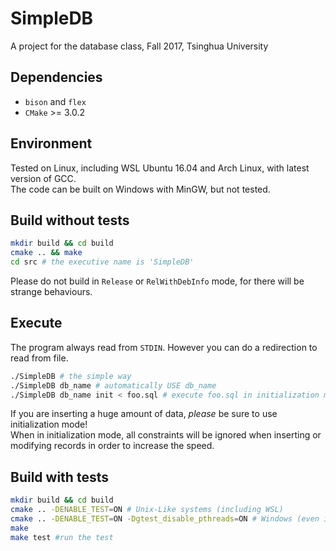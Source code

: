 # SimpleDB
A project for the database class, Fall 2017, Tsinghua University

## Dependencies
* `bison` and `flex`
* `CMake` >= 3.0.2

## Environment 
Tested on Linux, including WSL Ubuntu 16.04 and Arch Linux, with latest version of GCC.  
The code can be built on Windows with MinGW, but not tested.  


## Build without tests  

```bash
mkdir build && cd build
cmake .. && make
cd src # the executive name is 'SimpleDB'
```  
Please do not build in `Release` or `RelWithDebInfo` mode, for there will be strange behaviours.

## Execute
The program always read from `STDIN`. However you can do a redirection to read from file.  
```bash
./SimpleDB # the simple way
./SimpleDB db_name # automatically USE db_name
./SimpleDB db_name init < foo.sql # execute foo.sql in initialization mode
```  
If you are inserting a huge amount of data, *please* be sure to use initialization mode!  
When in initialization mode, all constraints will be ignored when inserting or modifying records in order to increase the speed.


## Build with tests
```bash
mkdir build && cd build
cmake .. -DENABLE_TEST=ON # Unix-Like systems (including WSL)
cmake .. -DENABLE_TEST=ON -Dgtest_disable_pthreads=ON # Windows (even if using MinGW)
make
make test #run the test
```
